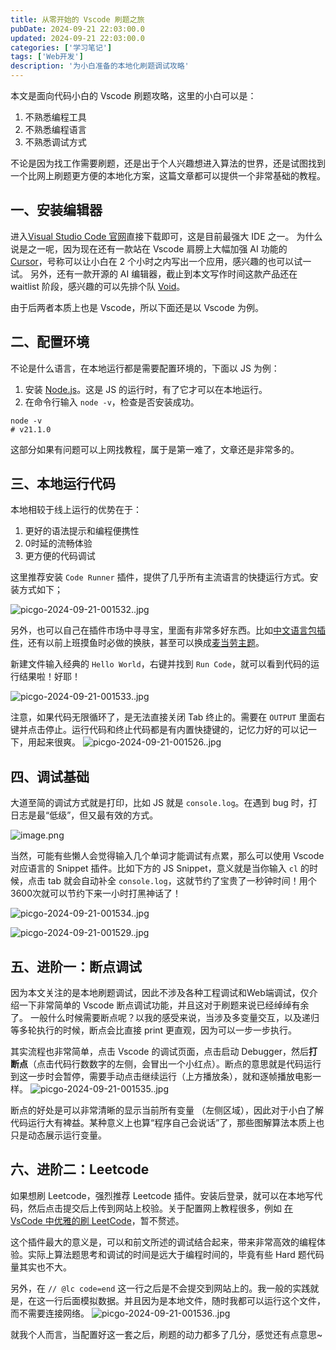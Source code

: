 ```yaml
---
title: 从零开始的 Vscode 刷题之旅
pubDate: 2024-09-21 22:03:00.0
updated: 2024-09-21 22:03:00.0
categories: ['学习笔记']
tags: ['Web开发']
description: '为小白准备的本地化刷题调试攻略'
---
```


本文是面向代码小白的 Vscode 刷题攻略，这里的小白可以是：

1. 不熟悉编程工具
2. 不熟悉编程语言
3. 不熟悉调试方式

不论是因为找工作需要刷题，还是出于个人兴趣想进入算法的世界，还是试图找到一个比网上刷题更方便的本地化方案，这篇文章都可以提供一个非常基础的教程。

## 一、安装编辑器

进入[Visual Studio Code 官网](https://code.visualstudio.com/)直接下载即可，这是目前最强大 IDE 之一。
为什么说是之一呢，因为现在还有一款站在 Vscode 肩膀上大幅加强 AI 功能的 [Cursor](https://www.cursor.com/)，号称可以让小白在 2 个小时之内写出一个应用，感兴趣的也可以试一试。
另外，还有一款开源的 AI 编辑器，截止到本文写作时间这款产品还在 waitlist 阶段，感兴趣的可以先排个队 [Void](https://voideditor.com/)。

由于后两者本质上也是 Vscode，所以下面还是以 Vscode 为例。

## 二、配置环境

不论是什么语言，在本地运行都是需要配置环境的，下面以 JS 为例：

1. 安装 [Node.js](https://nodejs.org/en/download/prebuilt-installer)。这是 JS 的运行时，有了它才可以在本地运行。
2. 在命令行输入 `node -v`，检查是否安装成功。

```
node -v
# v21.1.0
```

这部分如果有问题可以上网找教程，属于是第一难了，文章还是非常多的。

## 三、本地运行代码

本地相较于线上运行的优势在于：
1. 更好的语法提示和编程便携性
2. 0时延的流畅体验
3. 更方便的代码调试

这里推荐安装 `Code Runner` 插件，提供了几乎所有主流语言的快捷运行方式。安装方式如下；

![picgo-2024-09-21-001532..jpg](https://ender-picgo.oss-cn-shenzhen.aliyuncs.com/img/picgo-2024-09-21-001532..jpg)

另外，也可以自己在插件市场中寻寻宝，里面有非常多好东西。比如[中文语言包插件](https://marketplace.visualstudio.com/items?itemName=MS-CEINTL.vscode-language-pack-zh-hans)，还有以前上班摸鱼时必做的换肤，甚至可以换成[麦当劳主题](https://vscodethemes.com/e/samuelepignone.fakedonalds/fakedonalds)。

新建文件输入经典的 `Hello World`，右键并找到 `Run Code`，就可以看到代码的运行结果啦！好耶！

![picgo-2024-09-21-001533..jpg](https://ender-picgo.oss-cn-shenzhen.aliyuncs.com/img/picgo-2024-09-21-001533..jpg)


注意，如果代码无限循环了，是无法直接关闭 Tab 终止的。需要在 `OUTPUT` 里面右键并点击停止。运行代码和终止代码都是有内置快捷键的，记忆力好的可以记一下，用起来很爽。
![picgo-2024-09-21-001526..jpg](https://ender-picgo.oss-cn-shenzhen.aliyuncs.com/img/picgo-2024-09-21-001526..jpg)

## 四、调试基础


大道至简的调试方式就是打印，比如 JS 就是 `console.log`。在遇到 bug 时，打日志是最“低级”，但又最有效的方式。

![image.png](https://ender-picgo.oss-cn-shenzhen.aliyuncs.com/img/20240921005735.png)

当然，可能有些懒人会觉得输入几个单词才能调试有点累，那么可以使用 Vscode 对应语言的 Snippet 插件。比如下方的 JS Snippet，意义就是当你输入 `cl` 的时候，点击 tab 就会自动补全
`console.log`，这就节约了宝贵了一秒钟时间！用个 3600次就可以节约下来一小时打黑神话了！

![picgo-2024-09-21-001534..jpg](https://ender-picgo.oss-cn-shenzhen.aliyuncs.com/img/picgo-2024-09-21-001534..jpg)

![picgo-2024-09-21-001529..jpg](https://ender-picgo.oss-cn-shenzhen.aliyuncs.com/img/picgo-2024-09-21-001529..jpg)

## 五、进阶一：断点调试

因为本文关注的是本地刷题调试，因此不涉及各种工程调试和Web端调试，仅介绍一下非常简单的 Vscode 断点调试功能，并且这对于刷题来说已经绰绰有余了。
一般什么时候需要断点呢？以我的感受来说，当涉及多变量交互，以及递归等多轮执行的时候，断点会比直接 print 更直观，因为可以一步一步执行。

其实流程也非常简单，点击 Vscode 的调试页面，点击启动 Debugger，然后**打断点**（点击代码行数数字的左侧，会冒出一个小红点）。断点的意思就是代码运行到这一步时会暂停，需要手动点击继续运行（上方播放条），就和逐帧播放电影一样。
![picgo-2024-09-21-001535..jpg](https://ender-picgo.oss-cn-shenzhen.aliyuncs.com/img/picgo-2024-09-21-001535..jpg)

断点的好处是可以非常清晰的显示当前所有变量 （左侧区域），因此对于小白了解代码运行大有裨益。某种意义上也算“程序自己会说话”了，那些图解算法本质上也只是动态展示运行变量。

## 六、进阶二：Leetcode

如果想刷 Leetcode，强烈推荐 Leetcode 插件。安装后登录，就可以在本地写代码，然后点击提交后上传到网站上校验。关于配置网上教程很多，例如 [在 VsCode 中优雅的刷 LeetCode](https://juejin.cn/post/7044565186656600072)，暂不赘述。

这个插件最大的意义是，可以和前文所述的调试结合起来，带来非常高效的编程体验。实际上算法题思考和调试的时间是远大于编程时间的，毕竟有些 Hard 题代码量其实也不大。

另外，在 `// @lc code=end` 这一行之后是不会提交到网站上的。我一般的实践就是，在这一行后面模拟数据。并且因为是本地文件，随时我都可以运行这个文件，而不需要连接网络。
![picgo-2024-09-21-001536..jpg](https://ender-picgo.oss-cn-shenzhen.aliyuncs.com/img/picgo-2024-09-21-001536..jpg)

就我个人而言，当配置好这一套之后，刷题的动力都多了几分，感觉还有点意思~



